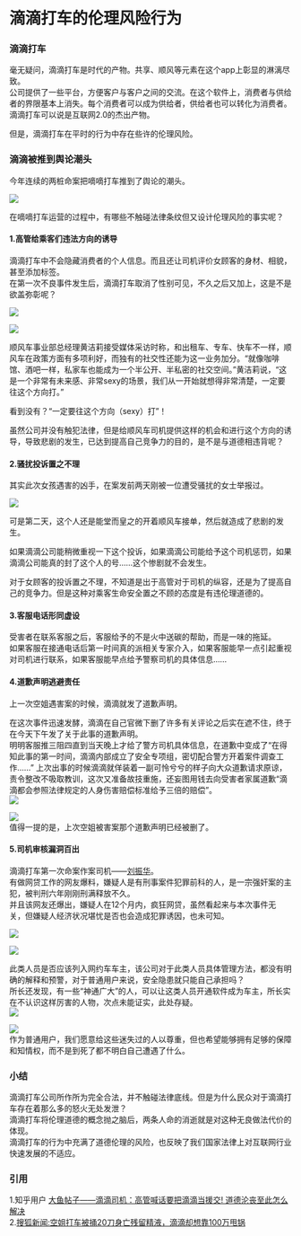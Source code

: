 # 滴滴打车的伦理风险行为  

### 滴滴打车  
毫无疑问，滴滴打车是时代的产物。共享、顺风等元素在这个app上彰显的淋漓尽致。  
公司提供了一些平台，方便客户与客户之间的交流。在这个软件上，消费者与供给者的界限基本上消失。每个消费者可以成为供给者，供给者也可以转化为消费者。  
滴滴打车可以说是互联网2.0的杰出产物。  

但是，滴滴打车在平时的行为中存在些许的伦理风险。  

### 滴滴被推到舆论潮头  
今年连续的两桩命案把嘀嘀打车推到了舆论的潮头。

![](https://ws1.sinaimg.cn/large/007kRF1Jgy1fxk7qnaf9lj30g60ak0tq.jpg)  

在嘀嘀打车运营的过程中，有哪些不触碰法律条纹但又设计伦理风险的事实呢？

#### 1.高管给乘客们违法方向的诱导  
滴滴打车中不会隐藏消费者的个人信息。而且还让司机评价女顾客的身材、相貌，甚至添加标签。  
在第一次不良事件发生后，滴滴打车取消了性别可见，不久之后又加上，这是不是欲盖弥彰呢？ 

![](https://ws1.sinaimg.cn/large/007kRF1Jgy1fxk7va0kd5j30k0093t9f.jpg)

![](https://ws1.sinaimg.cn/large/007kRF1Jgy1fxk7u0zfsrj30k00egmyp.jpg)  

顺风车事业部总经理黄洁莉接受媒体采访时称，和出租车、专车、快车不一样，顺风车在政策方面有多项利好，而独有的社交性还能为这一业务加分。“就像咖啡馆、酒吧一样，私家车也能成为一个半公开、半私密的社交空间。”黄洁莉说，“这是一个非常有未来感、非常sexy的场景，我们从一开始就想得非常清楚，一定要往这个方向打。”   

看到没有？“一定要往这个方向（sexy）打”！  

虽然公司并没有触犯法律，但是给顺风车司机提供这样的机会和进行这个方向的诱导，导致悲剧的发生，已达到提高自己竞争力的目的，是不是与道德相违背呢？  

#### 2.骚扰投诉置之不理 

其实此次女孩遇害的凶手，在案发前两天刚被一位遭受骚扰的女士举报过。  

![](https://ws1.sinaimg.cn/large/007kRF1Jgy1fxk7yd9p6uj30cr0jfacw.jpg)  

可是第二天，这个人还是能堂而皇之的开着顺风车接单，然后就造成了悲剧的发生。  

如果滴滴公司能稍微重视一下这个投诉，如果滴滴公司能给予这个司机惩罚，如果滴滴公司能真的封了这个人的号……这个惨剧就不会发生。  

对于女顾客的投诉置之不理，不知道是出于高管对于司机的纵容，还是为了提高自己的竞争力。但是这种对乘客生命安全置之不顾的态度是有违伦理道德的。  

#### 3.客服电话形同虚设  

受害者在联系客服之后，客服给予的不是火中送碳的帮助，而是一味的拖延。  
如果客服在接通电话后第一时间真的派相关专家介入，如果客服能早一点引起重视对司机进行联系，如果客服能早点给予警察司机的具体信息……  

#### 4.道歉声明逃避责任  

上一次空姐遇害案的时候，滴滴就发了道歉声明。  

在这次事件迅速发酵，滴滴在自己官微下删了许多有关评论之后实在遮不住，终于在今天下午发了关于此事的道歉声明。  
明明客服推三阻四直到当天晚上才给了警方司机具体信息，在道歉中变成了“在得知此事的第一时间，滴滴内部成立了安全专项组，密切配合警方开着案件调查工作……”
上次出事的时候滴滴就佯装着一副可怜兮兮的样子向大众道歉请求原谅，责令整改不吸取教训，这次又准备故技重施，还妄图用钱去向受害者家属道歉“滴滴都会参照法律规定的人身伤害赔偿标准给予三倍的赔偿”。  
![](https://ws1.sinaimg.cn/large/007kRF1Jgy1fxk8e03ywpj309k0f0wf4.jpg)

  

![](https://ws1.sinaimg.cn/large/007kRF1Jgy1fxk8cup5tsj30t50l6mzr.jpg)  
值得一提的是，上次空姐被害案那个道歉声明已经被删了。
   
#### 5.司机审核漏洞百出  
滴滴打车第一次命案作案司机——[刘振华][3]。  
有做网贷工作的网友爆料，嫌疑人是有刑事案件犯罪前科的人，是一宗强奸案的主犯，被判刑六年刚刚刑满释放不久。    
并且该网友还爆出，嫌疑人在12个月内，疯狂网贷，虽然看起来与本次事件无关，但嫌疑人经济状况堪忧是否也会造成犯罪诱因，也未可知。  

![](https://ws1.sinaimg.cn/large/007kRF1Jgy1fxk8htmky2j30u00h9761.jpg)  

![](https://ws1.sinaimg.cn/large/007kRF1Jgy1fxk8i48hmzj30u00qs0va.jpg)  

此类人员是否应该列入网约车车主，该公司对于此类人员具体管理方法，都没有明确的解释和预警，对于普通用户来说，安全隐患就只能自己承担吗？  
所长还发现，有一些“神通广大”的人，可以让这类人员开通软件成为车主，所长实在不认识这样厉害的人物，次点未能证实，此处存疑。  
![](https://ws1.sinaimg.cn/large/007kRF1Jgy1fxk8ivzklyj30u012gjvz.jpg)

![](https://ws1.sinaimg.cn/large/007kRF1Jgy1fxk8jx0tilj30u00vsdkb.jpg)  
作为普通用户，我们愿意给这些迷失过的人以尊重，但也希望能够拥有足够的保障和知情权，而不是到死了都不明白自己遭遇了什么。  


### 小结  

滴滴打车公司所作所为完全合法，并不触碰法律底线。但是为什么民众对于滴滴打车存在着那么多的怒火无处发泄？  
滴滴打车将伦理道德的概念抛之脑后，两条人命的消逝就是对这种无良做法代价的体现。  
滴滴打车的行为中充满了道德伦理的风险，也反映了我们国家法律上对互联网行业快速发展的不适应。  


###  引用  
1.知乎用户  [大鱼帖子——滴滴司机：高管喊话要把滴滴当援交! 道德沦丧至此怎么解决][1]  
2.[搜狐新闻:空姐打车被捅20刀身亡残留精液，滴滴却想靠100万甩锅 ][2]


[1]:https://zhuanlan.zhihu.com/p/43044106  

[2]:http://link.zhihu.com/?target=https%3A//3g.k.sohu.com/t/n272574644%3FshowType%3D

[3]:https://baike.baidu.com/item/刘振华/22572837